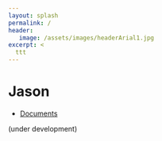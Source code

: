 ```yaml
---
layout: splash
permalink: /
header:
   image: /assets/images/headerArial1.jpg
excerpt: <
  ttt 
---
```

# Jason

- [Documents](http://jason-lang.github.io/jason/doc/)

(under development)
